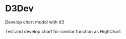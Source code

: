 D3Dev
=====

Develop chart model with d3 

Test and develop chart for similiar function as HighChart

